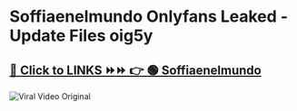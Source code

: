
 # Soffiaenelmundo Onlyfans Leaked - Update Files oig5y

## <h2><a href="https://clipsfans.com/Soffiaenelmundo&ref=git">🔗 Click to LINKS ⏩⏩ 👉 🟢 Soffiaenelmundo </a></h2>

<a href="https://clipsfans.com/Soffiaenelmundo&ref=git" rel="nofollow" data-target="animated-image.originalLink"><img src="https://i.ibb.co.com/xMMVF88/686577567.gif" alt="Viral Video Original" style="max-width: 100%; display: inline-block;" data-target="animated-image.originalImage"></a>

